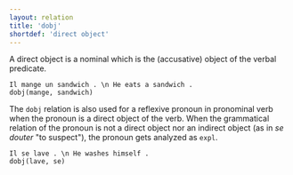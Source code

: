 ```yaml
---
layout: relation
title: 'dobj'
shortdef: 'direct object'
---
```


A direct object is a nominal which is the (accusative) object of the verbal predicate. 

~~~ sdparse
Il mange un sandwich . \n He eats a sandwich .
dobj(mange, sandwich)
~~~

The `dobj` relation is also used for a reflexive pronoun in pronominal verb when the pronoun is a direct object of the verb. When the grammatical relation of the pronoun is not a direct object nor an indirect object (as in _se douter_ "to suspect"), the pronoun gets analyzed as `expl`.

~~~ sdparse
Il se lave . \n He washes himself .
dobj(lave, se)
~~~

